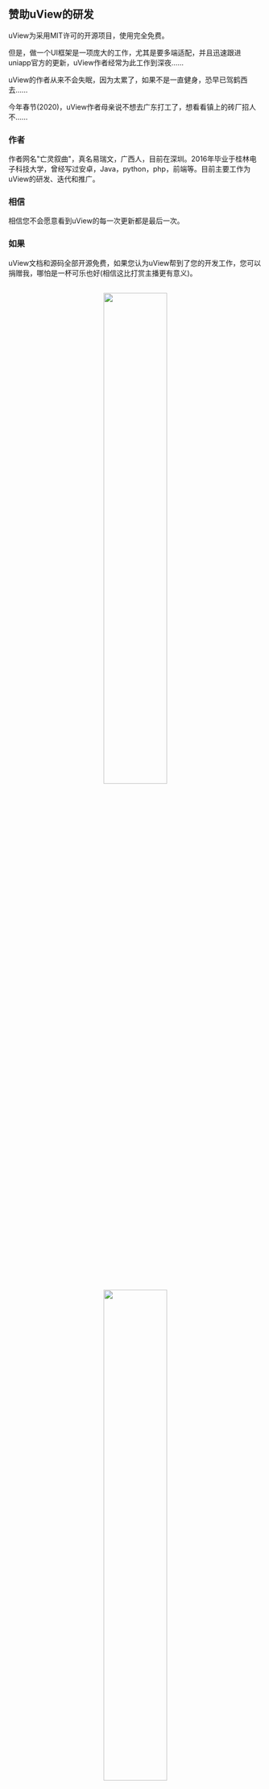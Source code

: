 ## 赞助uView的研发

uView为采用MIT许可的开源项目，使用完全免费。  

但是，做一个UI框架是一项庞大的工作，尤其是要多端适配，并且迅速跟进uniapp官方的更新，uView作者经常为此工作到深夜……  

uView的作者从来不会失眠，因为太累了，如果不是一直健身，恐早已驾鹤西去……  

今年春节(2020)，uView作者母亲说不想去广东打工了，想看看镇上的砖厂招人不……  


### 作者

作者网名"亡灵叙曲"，真名易瑞文，广西人，目前在深圳。2016年毕业于桂林电子科技大学，曾经写过安卓，Java，python，php，前端等。目前主要工作为uView的研发、迭代和推广。


### 相信

相信您不会愿意看到uView的每一次更新都是最后一次。


### 如果

uView文档和源码全部开源免费，如果您认为uView帮到了您的开发工作，您可以捐赠我，哪怕是一杯可乐也好(相信这比打赏主播更有意义)。

<div class="container-fluid">
	<div class="row">
		<div class="col-sm-6 col-md-6 col-xs-12 sponsor-type">
			<img src="/common/wechat.png" />
		</div>
		<div class="col-sm-6 col-md-6 col-xs-12 sponsor-type">
			<img src="/common/alipay.png" />
		</div>
	</div>
</div>


### 赞助商

uView拥有众多用户，且文档详尽，经得起推敲，受得住考验，官方网站每天有大量访问者，如果您认为这些有助于您公司的业务推广，可以成为uView的赞助商，
我们会在适当的位置展示您的推广内容。  

赞助请联系QQ(注明赞助)：1416956117


<style scoped>
.sponsor-type {
	text-align: center;
	margin: 30px 0;
}

.sponsor-type img {
	width: 50%;
}
</style>